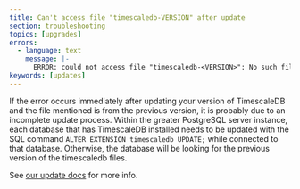 ```yaml
---
title: Can't access file "timescaledb-VERSION" after update
section: troubleshooting
topics: [upgrades]
errors:
  - language: text
    message: |-
      ERROR: could not access file "timescaledb-<VERSION>": No such file or directory
keywords: [updates]
---
```


<!---
* Use this format for writing troubleshooting sections:
 - Cause: What causes the problem?
 - Consequence: What does the user see when they hit this problem?
 - Fix/Workaround: What can the user do to fix or work around the problem? Provide a "Resolving" Procedure if required.
 - Result: When the user applies the fix, what is the result when the same action is applied?
* Copy this comment at the top of every troubleshooting page
-->

If the error occurs immediately after updating your version of TimescaleDB and
the file mentioned is from the previous version, it is probably due to an incomplete
update process. Within the greater PostgreSQL server instance, each
database that has TimescaleDB installed needs to be updated with the SQL command
`ALTER EXTENSION timescaledb UPDATE;` while connected to that database. Otherwise,
the database will be looking for the previous version of the timescaledb files.

See [our update docs][update-db] for more info.

[update-db]: /timescaledb/:currentVersion:/how-to-guides/upgrades/
